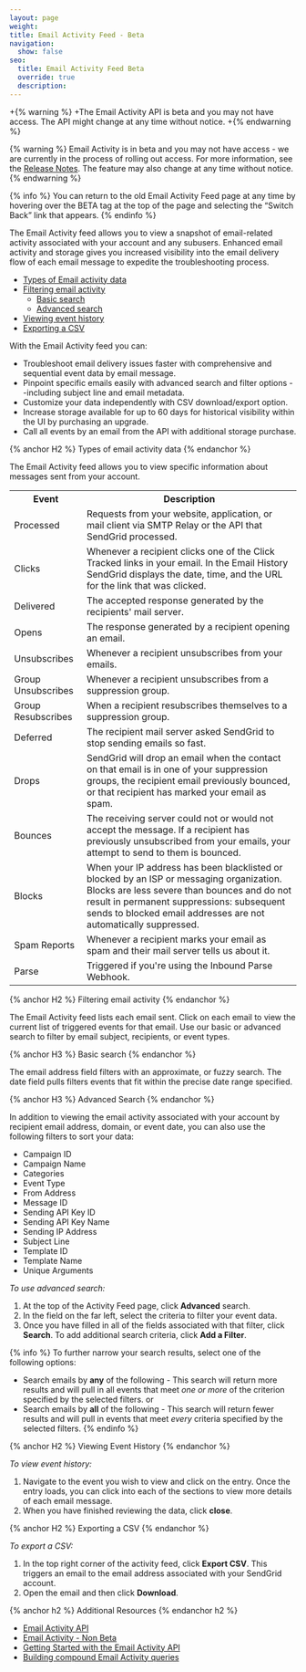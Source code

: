 ```yaml
---
layout: page
weight: 
title: Email Activity Feed - Beta
navigation:
  show: false
seo:
  title: Email Activity Feed Beta
  override: true
  description:
---
```

+{% warning %}
 +The Email Activity API is beta and you may not have access. The API might change at any time without notice.
 +{% endwarning %}

{% warning %}
Email Activity is in beta and you may not have access - we are currently in the process of rolling out access. For more information, see the [Release Notes]({{root_url}}/release_notes.html#-Email-Activity-Feed-Beta). The feature may also change at any time without notice.
{% endwarning %}

{% info %}
You can return to the old Email Activity Feed page at any time by hovering over the BETA tag at the top of the page and selecting the “Switch Back” link that appears.
{% endinfo %}


The Email Activity feed allows you to view a snapshot of email-related activity associated with your account and any subusers. Enhanced email activity and storage gives you increased visibility into the email delivery flow of each email message to expedite the troubleshooting process.  


* [Types of Email activity data](#-Filtering-email-activity)
* [Filtering email activity](#-Filtering-email-activity)
  * [Basic search](#-Basic-search)
  * [Advanced search](#-Advanced-search)
* [Viewing event history](#-Viewing-event-history)
* [Exporting a CSV](#-Exporting-a-CSV)

With the Email Activity feed you can:

* Troubleshoot email delivery issues faster with comprehensive and sequential event data by email message.
* Pinpoint specific emails easily with advanced search and filter options --including subject line and email metadata.
* Customize your data independently with CSV download/export option.
* Increase storage available for up to 60 days for historical visibility within the UI by purchasing an upgrade.
* Call all events by an email from the API with additional storage purchase.


{% anchor H2 %}
Types of email activity data
{% endanchor %}

The Email Activity feed allows you to view specific information about messages sent from your account. 


<table class="table" style="table-layout:fixed">
  <tr>
  <th  >Event</th>
    <th  >Description</th>
    </tr>
    <tr>
    <td>Processed</td>
    <td>Requests from your website, application, or mail client via SMTP Relay or the API that SendGrid processed.</td>
  </tr>
  <tr>
    <td>Clicks</td>
    <td>Whenever a recipient clicks one of the Click Tracked links in your email. In the Email History SendGrid displays the date, time, and the URL for the link that was clicked.</td>
  </tr>
  <tr>
    <td>Delivered</td>
    <td>The accepted response generated by the recipients' mail server.</td>
  </tr>
  <tr>
    <td>Opens</td>
    <td>The response generated by a recipient opening an email.</td>
  </tr>
  <tr>
    <td>Unsubscribes</td>
    <td>Whenever a recipient unsubscribes from your emails. </td>
  </tr>
  <tr>
    <td>Group Unsubscribes</td>
    <td>Whenever a recipient unsubscribes from a suppression group.</td>
  </tr>
  <tr>
    <td>Group Resubscribes</td>
    <td>When a recipient resubscribes themselves to a suppression group.</td>
  </tr>
  <tr>
    <td>Deferred</td>
    <td>The recipient mail server asked SendGrid to stop sending emails so fast.</td>
  </tr>
  <tr>
    <td>Drops</td>
    <td>SendGrid will drop an email when the contact on that email is in one of your suppression groups, the recipient email previously bounced, or that recipient has marked your email as spam.</td>
  </tr>
  <tr>
    <td>Bounces </td>
    <td>The receiving server could not or would not accept the message. If a recipient has previously unsubscribed from your emails, your attempt to send to them is bounced.</td>
  </tr>
  <tr>
    <td>Blocks</td>
    <td>When your IP address has been blacklisted or blocked by an ISP or messaging organization. Blocks are less severe than bounces and do not result in permanent suppressions: subsequent sends to blocked email addresses are not automatically suppressed.</td>
  </tr>
  <tr>
    <td>Spam Reports</td>
    <td>Whenever a recipient marks your email as spam and their mail server tells us about it.</td>
  </tr>
  <tr>
    <td>Parse</td>
    <td>Triggered if you're using the Inbound Parse Webhook.</td>
  </tr>
</table>

{% anchor H2 %}
Filtering email activity
{% endanchor %}

The Email Activity feed lists each email sent. Click on each email to view the current list of triggered events for that email. Use our basic or advanced search to filter by email subject, recipients, or event types. 


{% anchor H3 %}
Basic search
{% endanchor %}

The email address field filters with an approximate, or fuzzy search. The date field pulls filters events that fit within the precise date range specified.

{% anchor H3 %}
Advanced Search
{% endanchor %}

In addition to viewing the email activity associated with your account by recipient email address, domain, or event date, you can also use the following filters to sort your data:

* Campaign ID
* Campaign Name
* Categories
* Event Type
* From Address
* Message ID
* Sending API Key ID
* Sending API Key Name
* Sending IP Address
* Subject Line
* Template ID
* Template Name
* Unique Arguments

*To use advanced search:*

1. At the top of the Activity Feed page, click **Advanced** search. 
1. In the field on the far left, select the criteria to filter your event data. 
1. Once you have filled in all of the fields associated with that filter, click **Search**. 
   To add additional search criteria, click **Add a Filter**. 

{% info %}
To further narrow your search results, select one of the following options:

* Search emails by **any** of the following - This search will return more results and will pull in all events that meet *one or more* of the criterion specified by the selected filters. 
or
* Search emails by **all** of the following - This search will return fewer results and will pull in events that meet *every* criteria specified by the selected filters. 
{% endinfo %}

{% anchor H2 %}
Viewing Event History
{% endanchor %}

*To view event history:*

1. Navigate to the event you wish to view and click on the entry. 
   Once the entry loads, you can click into each of the sections to view more details of each email message. 
1. When you have finished reviewing the data, click **close**. 

{% anchor H2 %}
Exporting a CSV
{% endanchor %}

*To export a CSV:*

1. In the top right corner of the activity feed, click **Export CSV**. 
   This triggers an email to the email address associated with your SendGrid account. 
1. Open the email and then click **Download**. 

{% anchor h2 %}
Additional Resources
{% endanchor h2 %}

- [Email Activity API](https://sendgrid.api-docs.io/v3.0/email-activity/filter-all-messages)
- [Email Activity - Non Beta](https://sendgrid.com/docs/User_Guide/email_activity.html)
- [Getting Started with the Email Activity API](https://sendgrid.com/docs/API_Reference/Web_API_v3/tutorials/getting_started_email_activity_api.html)
- [Building compound Email Activity queries](https://sendgrid.com/docs/API_Reference/Web_API_v3/tutorials/getting_started_email_activity_api.html)

